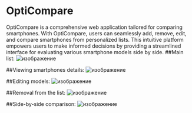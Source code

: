 # OptiCompare
OptiCompare is a comprehensive web application tailored for comparing smartphones. 
With OptiCompare, users can seamlessly add, remove, edit, and compare smartphones from personalized lists. 
This intuitive platform empowers users to make informed decisions by providing a streamlined interface for evaluating various smartphone models side by side.
##Main list:
![изображение](https://github.com/trenbolone-acetate/OptiCompare/assets/117907678/d1f7d216-8983-4d0d-80a7-aa468141449a)
 
##Viewing smartphones details:
![изображение](https://github.com/trenbolone-acetate/OptiCompare/assets/117907678/044bcaa4-c95f-403b-a710-8bde8b64a3e3)

##Editing models:
![изображение](https://github.com/trenbolone-acetate/OptiCompare/assets/117907678/983680bb-7d16-47fa-9905-8383a4ff3844)

##Removal from the list:
![изображение](https://github.com/trenbolone-acetate/OptiCompare/assets/117907678/0dd88e9d-3c47-4b08-9447-edafe20a87c1)

##Side-by-side comparison:
![изображение](https://github.com/trenbolone-acetate/OptiCompare/assets/117907678/a59245fb-8638-4553-8cc2-63d00160249d)
